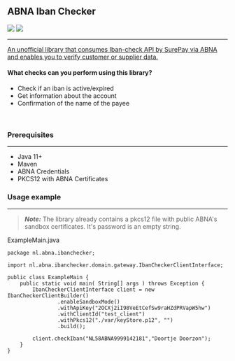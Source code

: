 ## ABNA Iban Checker

<p float="left">
  <img src="https://img.shields.io/badge/Java-ED8B00?style=for-the-badge&logo=java&logoColor=white"/>
  <img src="https://img.shields.io/badge/apache_maven-C71A36?style=for-the-badge&logo=apachemaven&logoColor=white"/>
</p>

------------
[An unofficial library that consumes Iban-check API by SurePay via ABNA and enables you to verify customer or supplier data.](https://developer.abnamro.com/api-products/iban-name-check)

#### What checks can you perform using this library? 

  * Check if an iban is active/expired
  * Get information about the account
  * Confirmation of the name of the payee

&nbsp;
### Prerequisites
------------
  * Java 11+
  * Maven
  * ABNA Credentials
  * PKCS12 with ABNA Certificates
  
    

### Usage example
------------
> **_Note:_**  The library already contains a pkcs12 file with public ABNA's sandbox certificates. It's password is an empty string.
&nbsp;

ExampleMain.java


```
package nl.abna.ibanchecker;

import nl.abna.ibanchecker.domain.gateway.IbanCheckerClientInterface;

public class ExampleMain {
    public static void main( String[] args ) throws Exception {
        IbanCheckerClientInterface client = new IbanCheckerClientBuilder()
                .enableSandboxMode()
                .withApiKey("2OCXj2iI98VeEtCefSw9raHZdPRVapW5hw")
                .withClientId("test_client")
                .withPkcs12("./var/keyStore.p12", "")
                .build();

        client.checkIban("NL58ABNA9999142181","Doortje Doorzon");
    }
}

```
